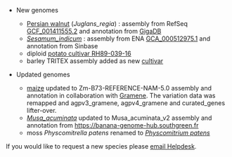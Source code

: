 
- New genomes

    - [Persian walnut](/Juglans_regia) (_Juglans_regia_) : assembly from RefSeq [GCF_001411555.2](https://www.ncbi.nlm.nih.gov/assembly/GCF_001411555.2) and annotation from [GigaDB](http://dx.doi.org/10.5524/100735) 
	- [_Sesamum_indicum_](/Sesamum_indicum) : assembly from ENA [GCA_000512975.1](https://www.ebi.ac.uk/ena/data/view/GCA_000512975.1) and annotation from Sinbase
	- diploid [potato cultivar RH89-039-16](/Solanum_tuberosum/Info/Strains?db=core) 
	- barley TRITEX assembly added as new [cultivar](http://staging-plants.ensembl.org/Hordeum_vulgare/Info/Strains?db=core)

- Updated genomes
	- [maize](/Zea_mays) updated to Zm-B73-REFERENCE-NAM-5.0 assembly and annotation in collaboration with [Gramene](http://www.gramene.org). The variation data was remapped and agpv3_gramene, agpv4_gramene and curated_genes lifter-over.
	- [_Musa_acuminata_](/Musa_acuminata) updated to Musa_acuminata_v2 assembly and annotation from <https://banana-genome-hub.southgreen.fr>
	- moss _Physcomitrella patens_ renamed to [_Physcomitrium patens_](/Physcomitrium_patens)

If you would like to request a new species please [email Helpdesk](http://plants.ensembl.org/Help/Contact).
